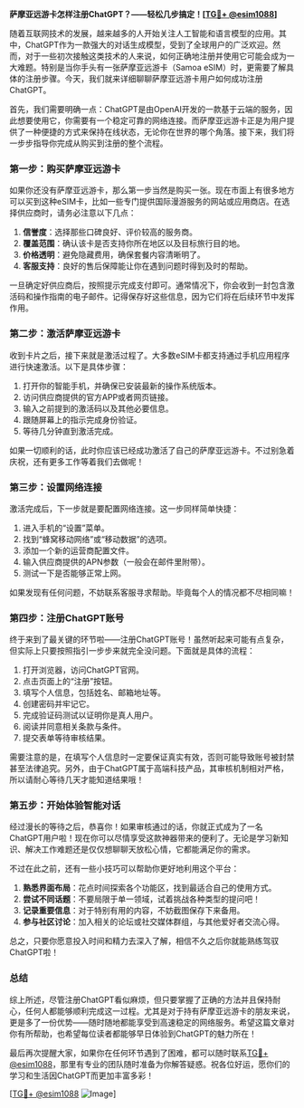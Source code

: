 **萨摩亚远游卡怎样注册ChatGPT？——轻松几步搞定！[[TG💪+ @esim1088](https://t.me/s/esim1088)]**

随着互联网技术的发展，越来越多的人开始关注人工智能和语言模型的应用。其中，ChatGPT作为一款强大的对话生成模型，受到了全球用户的广泛欢迎。然而，对于一些初次接触这类技术的人来说，如何正确地注册并使用它可能会成为一大难题。特别是当你手头有一张萨摩亚远游卡（Samoa eSIM）时，更需要了解具体的注册步骤。今天，我们就来详细聊聊萨摩亚远游卡用户如何成功注册ChatGPT。

首先，我们需要明确一点：ChatGPT是由OpenAI开发的一款基于云端的服务，因此想要使用它，你需要有一个稳定可靠的网络连接。而萨摩亚远游卡正是为用户提供了一种便捷的方式来保持在线状态，无论你在世界的哪个角落。接下来，我们将一步步指导你完成从购买到注册的整个流程。

### 第一步：购买萨摩亚远游卡

如果你还没有萨摩亚远游卡，那么第一步当然是购买一张。现在市面上有很多地方可以买到这种eSIM卡，比如一些专门提供国际漫游服务的网站或应用商店。在选择供应商时，请务必注意以下几点：

1. **信誉度**：选择那些口碑良好、评价较高的服务商。
2. **覆盖范围**：确认该卡是否支持你所在地区以及目标旅行目的地。
3. **价格透明**：避免隐藏费用，确保套餐内容清晰明了。
4. **客服支持**：良好的售后保障能让你在遇到问题时得到及时的帮助。

一旦确定好供应商后，按照提示完成支付即可。通常情况下，你会收到一封包含激活码和操作指南的电子邮件。记得保存好这些信息，因为它们将在后续环节中发挥作用。

### 第二步：激活萨摩亚远游卡

收到卡片之后，接下来就是激活过程了。大多数eSIM卡都支持通过手机应用程序进行快速激活。以下是具体步骤：

1. 打开你的智能手机，并确保已安装最新的操作系统版本。
2. 访问供应商提供的官方APP或者网页链接。
3. 输入之前提到的激活码以及其他必要信息。
4. 跟随屏幕上的指示完成身份验证。
5. 等待几分钟直到激活完成。

如果一切顺利的话，此时你应该已经成功激活了自己的萨摩亚远游卡。不过别急着庆祝，还有更多工作等着我们去做呢！

### 第三步：设置网络连接

激活完成后，下一步就是要配置网络连接。这一步同样简单快捷：

1. 进入手机的“设置”菜单。
2. 找到“蜂窝移动网络”或“移动数据”的选项。
3. 添加一个新的运营商配置文件。
4. 输入供应商提供的APN参数（一般会在邮件里附带）。
5. 测试一下是否能够正常上网。

如果发现有任何问题，不妨联系客服寻求帮助。毕竟每个人的情况都不尽相同嘛！

### 第四步：注册ChatGPT账号

终于来到了最关键的环节啦——注册ChatGPT账号！虽然听起来可能有点复杂，但实际上只要按照指引一步步来就完全没问题。下面就是具体的流程：

1. 打开浏览器，访问ChatGPT官网。
2. 点击页面上的“注册”按钮。
3. 填写个人信息，包括姓名、邮箱地址等。
4. 创建密码并牢记它。
5. 完成验证码测试以证明你是真人用户。
6. 阅读并同意相关条款与条件。
7. 提交表单等待审核结果。

需要注意的是，在填写个人信息时一定要保证真实有效，否则可能导致账号被封禁甚至法律追究。另外，由于ChatGPT属于高端科技产品，其审核机制相对严格，所以请耐心等待几天才能知道结果哦！

### 第五步：开始体验智能对话

经过漫长的等待之后，恭喜你！如果审核通过的话，你就正式成为了一名ChatGPT用户啦！现在你可以尽情享受这款神器带来的便利了。无论是学习新知识、解决工作难题还是仅仅想聊聊天放松心情，它都能满足你的需求。

不过在此之前，还有一些小技巧可以帮助你更好地利用这个平台：

1. **熟悉界面布局**：花点时间探索各个功能区，找到最适合自己的使用方式。
2. **尝试不同话题**：不要局限于单一领域，试着挑战各种类型的提问吧！
3. **记录重要信息**：对于特别有用的内容，不妨截图保存下来备用。
4. **参与社区讨论**：加入相关的论坛或社交媒体群组，与其他爱好者交流心得。

总之，只要你愿意投入时间和精力去深入了解，相信不久之后你就能熟练驾驭ChatGPT啦！

### 总结

综上所述，尽管注册ChatGPT看似麻烦，但只要掌握了正确的方法并且保持耐心，任何人都能够顺利完成这一过程。尤其是对于持有萨摩亚远游卡的朋友来说，更是多了一份优势——随时随地都能享受到高速稳定的网络服务。希望这篇文章对你有所帮助，也希望每位读者都能够早日体验到ChatGPT的魅力所在！

最后再次提醒大家，如果你在任何环节遇到了困难，都可以随时联系[TG💪+ @esim1088](https://t.me/s/esim1088)，那里有专业的团队随时准备为你解答疑惑。祝各位好运，愿你们的学习和生活因ChatGPT而更加丰富多彩！

[[TG💪+ @esim1088](https://t.me/s/esim1088) ![Image](https://i.postimg.cc/4NQfJmqS/Snipaste-2025-05-13-00-14-12.png)]